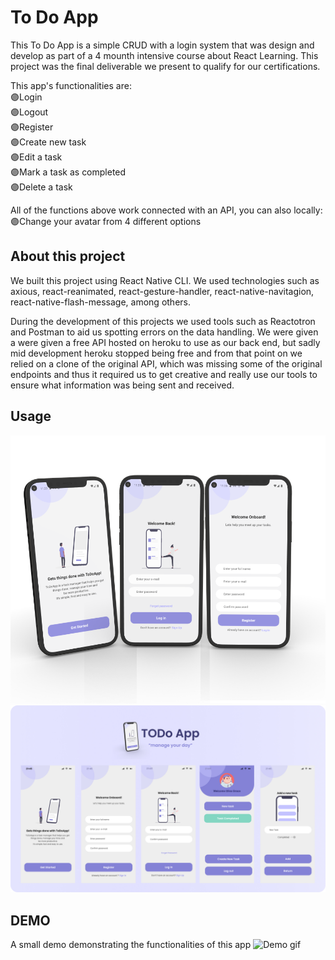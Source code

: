 # To Do App

This To Do App is a simple CRUD with a login system that was design and develop as part of a 4 mounth intensive course about React Learning. This project was the final deliverable we present to qualify for our certifications.

This app's functionalities are:
<br>🟣Login
<br>🟣Logout
<br>🟣Register
<br>🟣Create new task
<br>🟣Edit a task
<br>🟣Mark a task as completed
<br>🟣Delete a task

All of the functions above work connected with an API, you can also locally:
🟣Change your avatar from 4 different options

## About this project

We built this project using React Native CLI. We used technologies such as axious, react-reanimated, react-gesture-handler, react-native-navitagion, react-native-flash-message, among others.

During the development of this projects we used tools such as Reactotron and Postman to aid us spotting errors on the data handling. We were given a were given a free API hosted on heroku to use as our back end, but sadly mid development heroku stopped being free and from that point on we relied on a clone of the original API, which was missing some of the original endpoints and thus it required us to get creative and really use our tools to ensure what information was being sent and received.

## Usage

![App mockup on a phone](https://raw.githubusercontent.com/Raisitae/To-Do-App/main/readme_assets/mockup_phone.png?raw=true)
![App mockup](https://raw.githubusercontent.com/Raisitae/To-Do-App/main/readme_assets/mockup.jpg?raw=true)

## DEMO

A small demo demonstrating the functionalities of this app
![Demo gif](https://raw.githubusercontent.com/Raisitae/To-Do-App/main/readme_assets/demo.gif?raw=true)
